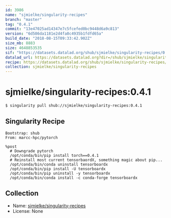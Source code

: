 ```yaml
---
id: 3986
name: "sjmielke/singularity-recipes"
branch: "master"
tag: "0.4.1"
commit: "13e47025ad14347e7c5fcefed0bc9448d6a9c813"
version: "6d586da1181e2d4fa8c4935b1fdfd65a"
build_date: "2018-08-15T09:33:42.902Z"
size_mb: 8883
size: 4648853535
sif: "https://datasets.datalad.org/shub/sjmielke/singularity-recipes/0.4.1/2018-08-15-13e47025-6d586da1/6d586da1181e2d4fa8c4935b1fdfd65a.simg"
datalad_url: https://datasets.datalad.org?dir=/shub/sjmielke/singularity-recipes/0.4.1/2018-08-15-13e47025-6d586da1/
recipe: https://datasets.datalad.org/shub/sjmielke/singularity-recipes/0.4.1/2018-08-15-13e47025-6d586da1/Singularity
collection: sjmielke/singularity-recipes
---
```


# sjmielke/singularity-recipes:0.4.1

```bash
$ singularity pull shub://sjmielke/singularity-recipes:0.4.1
```

## Singularity Recipe

```singularity
Bootstrap: shub
From: marcc-hpc/pytorch

%post
  # Downgrade pytorch
  /opt/conda/bin/pip install torch==0.4.1
  # Reinstall most current tensorbaordX, something magic about pip...
  /opt/conda/bin/conda uninstall tensorboardx
  /opt/conda/bin/pip install -U tensorboardx
  /opt/conda/bin/pip uninstall -y tensorboardx
  /opt/conda/bin/conda install -c conda-forge tensorboardx
```

## Collection

 - Name: [sjmielke/singularity-recipes](https://github.com/sjmielke/singularity-recipes)
 - License: None

